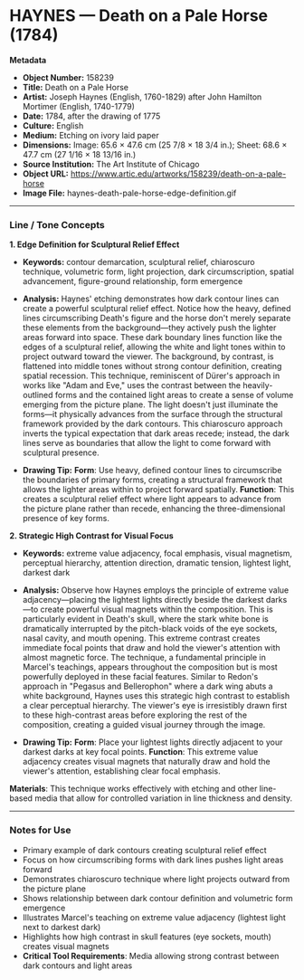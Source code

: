 # HAYNES — Death on a Pale Horse (1784)

**Metadata**  
- **Object Number:** 158239  
- **Title:** Death on a Pale Horse  
- **Artist:** Joseph Haynes (English, 1760-1829) after John Hamilton Mortimer (English, 1740-1779)  
- **Date:** 1784, after the drawing of 1775  
- **Culture:** English  
- **Medium:** Etching on ivory laid paper  
- **Dimensions:** Image: 65.6 × 47.6 cm (25 7/8 × 18 3/4 in.); Sheet: 68.6 × 47.7 cm (27 1/16 × 18 13/16 in.)  
- **Source Institution:** The Art Institute of Chicago  
- **Object URL:** https://www.artic.edu/artworks/158239/death-on-a-pale-horse  
- **Image File:** haynes-death-pale-horse-edge-definition.gif  

---

### Line / Tone Concepts

**1. Edge Definition for Sculptural Relief Effect**  
- **Keywords:** contour demarcation, sculptural relief, chiaroscuro technique, volumetric form, light projection, dark circumscription, spatial advancement, figure-ground relationship, form emergence

- **Analysis:** Haynes' etching demonstrates how dark contour lines can create a powerful sculptural relief effect. Notice how the heavy, defined lines circumscribing Death's figure and the horse don't merely separate these elements from the background—they actively push the lighter areas forward into space. These dark boundary lines function like the edges of a sculptural relief, allowing the white and light tones within to project outward toward the viewer. The background, by contrast, is flattened into middle tones without strong contour definition, creating spatial recession. This technique, reminiscent of Dürer's approach in works like "Adam and Eve," uses the contrast between the heavily-outlined forms and the contained light areas to create a sense of volume emerging from the picture plane. The light doesn't just illuminate the forms—it physically advances from the surface through the structural framework provided by the dark contours. This chiaroscuro approach inverts the typical expectation that dark areas recede; instead, the dark lines serve as boundaries that allow the light to come forward with sculptural presence.

- **Drawing Tip:**
**Form**: Use heavy, defined contour lines to circumscribe the boundaries of primary forms, creating a structural framework that allows the lighter areas within to project forward spatially.
**Function**: This creates a sculptural relief effect where light appears to advance from the picture plane rather than recede, enhancing the three-dimensional presence of key forms.

**2. Strategic High Contrast for Visual Focus**  
- **Keywords:** extreme value adjacency, focal emphasis, visual magnetism, perceptual hierarchy, attention direction, dramatic tension, lightest light, darkest dark

- **Analysis:** Observe how Haynes employs the principle of extreme value adjacency—placing the lightest lights directly beside the darkest darks—to create powerful visual magnets within the composition. This is particularly evident in Death's skull, where the stark white bone is dramatically interrupted by the pitch-black voids of the eye sockets, nasal cavity, and mouth opening. This extreme contrast creates immediate focal points that draw and hold the viewer's attention with almost magnetic force. The technique, a fundamental principle in Marcel's teachings, appears throughout the composition but is most powerfully deployed in these facial features. Similar to Redon's approach in "Pegasus and Bellerophon" where a dark wing abuts a white background, Haynes uses this strategic high contrast to establish a clear perceptual hierarchy. The viewer's eye is irresistibly drawn first to these high-contrast areas before exploring the rest of the composition, creating a guided visual journey through the image.

- **Drawing Tip:**
**Form**: Place your lightest lights directly adjacent to your darkest darks at key focal points.
**Function**: This extreme value adjacency creates visual magnets that naturally draw and hold the viewer's attention, establishing clear focal emphasis.

**Materials**: This technique works effectively with etching and other line-based media that allow for controlled variation in line thickness and density.

---

### Notes for Use
- Primary example of dark contours creating sculptural relief effect
- Focus on how circumscribing forms with dark lines pushes light areas forward
- Demonstrates chiaroscuro technique where light projects outward from the picture plane
- Shows relationship between dark contour definition and volumetric form emergence
- Illustrates Marcel's teaching on extreme value adjacency (lightest light next to darkest dark)
- Highlights how high contrast in skull features (eye sockets, mouth) creates visual magnets
- **Critical Tool Requirements**: Media allowing strong contrast between dark contours and light areas

